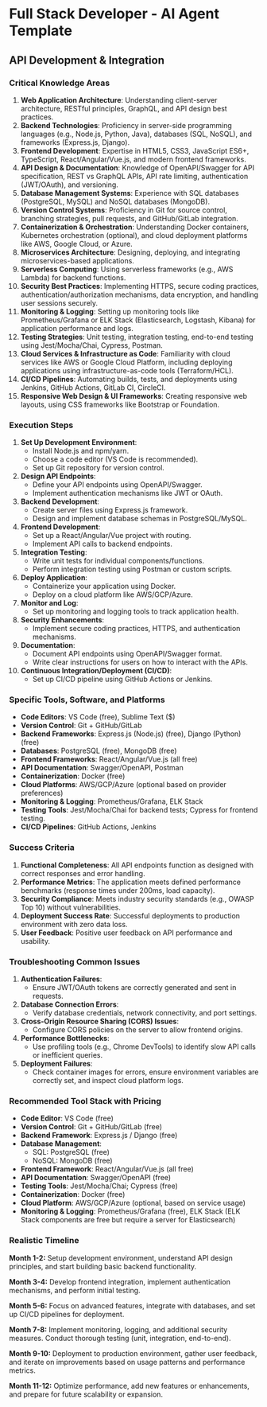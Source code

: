 # Full Stack Developer - AI Agent Template

## API Development & Integration

### Critical Knowledge Areas

1. **Web Application Architecture**: Understanding client-server architecture, RESTful principles, GraphQL, and API design best practices.
2. **Backend Technologies**: Proficiency in server-side programming languages (e.g., Node.js, Python, Java), databases (SQL, NoSQL), and frameworks (Express.js, Django).
3. **Frontend Development**: Expertise in HTML5, CSS3, JavaScript ES6+, TypeScript, React/Angular/Vue.js, and modern frontend frameworks.
4. **API Design & Documentation**: Knowledge of OpenAPI/Swagger for API specification, REST vs GraphQL APIs, API rate limiting, authentication (JWT/OAuth), and versioning.
5. **Database Management Systems**: Experience with SQL databases (PostgreSQL, MySQL) and NoSQL databases (MongoDB).
6. **Version Control Systems**: Proficiency in Git for source control, branching strategies, pull requests, and GitHub/GitLab integration.
7. **Containerization & Orchestration**: Understanding Docker containers, Kubernetes orchestration (optional), and cloud deployment platforms like AWS, Google Cloud, or Azure.
8. **Microservices Architecture**: Designing, deploying, and integrating microservices-based applications.
9. **Serverless Computing**: Using serverless frameworks (e.g., AWS Lambda) for backend functions.
10. **Security Best Practices**: Implementing HTTPS, secure coding practices, authentication/authorization mechanisms, data encryption, and handling user sessions securely.
11. **Monitoring & Logging**: Setting up monitoring tools like Prometheus/Grafana or ELK Stack (Elasticsearch, Logstash, Kibana) for application performance and logs.
12. **Testing Strategies**: Unit testing, integration testing, end-to-end testing using Jest/Mocha/Chai, Cypress, Postman.
13. **Cloud Services & Infrastructure as Code**: Familiarity with cloud services like AWS or Google Cloud Platform, including deploying applications using infrastructure-as-code tools (Terraform/HCL).
14. **CI/CD Pipelines**: Automating builds, tests, and deployments using Jenkins, GitHub Actions, GitLab CI, CircleCI.
15. **Responsive Web Design & UI Frameworks**: Creating responsive web layouts, using CSS frameworks like Bootstrap or Foundation.

### Execution Steps

1. **Set Up Development Environment**:
   - Install Node.js and npm/yarn.
   - Choose a code editor (VS Code is recommended).
   - Set up Git repository for version control.
2. **Design API Endpoints**:
   - Define your API endpoints using OpenAPI/Swagger.
   - Implement authentication mechanisms like JWT or OAuth.
3. **Backend Development**:
   - Create server files using Express.js framework.
   - Design and implement database schemas in PostgreSQL/MySQL.
4. **Frontend Development**:
   - Set up a React/Angular/Vue project with routing.
   - Implement API calls to backend endpoints.
5. **Integration Testing**:
   - Write unit tests for individual components/functions.
   - Perform integration testing using Postman or custom scripts.
6. **Deploy Application**:
   - Containerize your application using Docker.
   - Deploy on a cloud platform like AWS/GCP/Azure.
7. **Monitor and Log**:
   - Set up monitoring and logging tools to track application health.
8. **Security Enhancements**:
   - Implement secure coding practices, HTTPS, and authentication mechanisms.
9. **Documentation**: 
   - Document API endpoints using OpenAPI/Swagger format.
   - Write clear instructions for users on how to interact with the APIs.
10. **Continuous Integration/Deployment (CI/CD)**:
    - Set up CI/CD pipeline using GitHub Actions or Jenkins.

### Specific Tools, Software, and Platforms

- **Code Editors**: VS Code (free), Sublime Text ($)
- **Version Control**: Git + GitHub/GitLab
- **Backend Frameworks**: Express.js (Node.js) (free), Django (Python) (free)
- **Databases**: PostgreSQL (free), MongoDB (free)
- **Frontend Frameworks**: React/Angular/Vue.js (all free)
- **API Documentation**: Swagger/OpenAPI, Postman
- **Containerization**: Docker (free)
- **Cloud Platforms**: AWS/GCP/Azure (optional based on provider preferences)
- **Monitoring & Logging**: Prometheus/Grafana, ELK Stack
- **Testing Tools**: Jest/Mocha/Chai for backend tests; Cypress for frontend testing.
- **CI/CD Pipelines**: GitHub Actions, Jenkins

### Success Criteria

1. **Functional Completeness**: All API endpoints function as designed with correct responses and error handling.
2. **Performance Metrics**: The application meets defined performance benchmarks (response times under 200ms, load capacity).
3. **Security Compliance**: Meets industry security standards (e.g., OWASP Top 10) without vulnerabilities.
4. **Deployment Success Rate**: Successful deployments to production environment with zero data loss.
5. **User Feedback**: Positive user feedback on API performance and usability.

### Troubleshooting Common Issues

1. **Authentication Failures**:
   - Ensure JWT/OAuth tokens are correctly generated and sent in requests.
2. **Database Connection Errors**:
   - Verify database credentials, network connectivity, and port settings.
3. **Cross-Origin Resource Sharing (CORS) Issues**:
   - Configure CORS policies on the server to allow frontend origins.
4. **Performance Bottlenecks**:
   - Use profiling tools (e.g., Chrome DevTools) to identify slow API calls or inefficient queries.
5. **Deployment Failures**:
   - Check container images for errors, ensure environment variables are correctly set, and inspect cloud platform logs.

### Recommended Tool Stack with Pricing

- **Code Editor**: VS Code (free)
- **Version Control**: Git + GitHub/GitLab (free)
- **Backend Framework**: Express.js / Django (free)
- **Database Management**:
  - SQL: PostgreSQL (free)
  - NoSQL: MongoDB (free)
- **Frontend Framework**: React/Angular/Vue.js (all free)
- **API Documentation**: Swagger/OpenAPI (free)
- **Testing Tools**: Jest/Mocha/Chai; Cypress (free)
- **Containerization**: Docker (free)
- **Cloud Platform**: AWS/GCP/Azure (optional, based on service usage)
- **Monitoring & Logging**: Prometheus/Grafana (free), ELK Stack (ELK Stack components are free but require a server for Elasticsearch)

### Realistic Timeline

**Month 1-2:** Setup development environment, understand API design principles, and start building basic backend functionality.

**Month 3-4:** Develop frontend integration, implement authentication mechanisms, and perform initial testing.

**Month 5-6:** Focus on advanced features, integrate with databases, and set up CI/CD pipelines for deployment.

**Month 7-8:** Implement monitoring, logging, and additional security measures. Conduct thorough testing (unit, integration, end-to-end).

**Month 9-10:** Deployment to production environment, gather user feedback, and iterate on improvements based on usage patterns and performance metrics.

**Month 11-12:** Optimize performance, add new features or enhancements, and prepare for future scalability or expansion.

